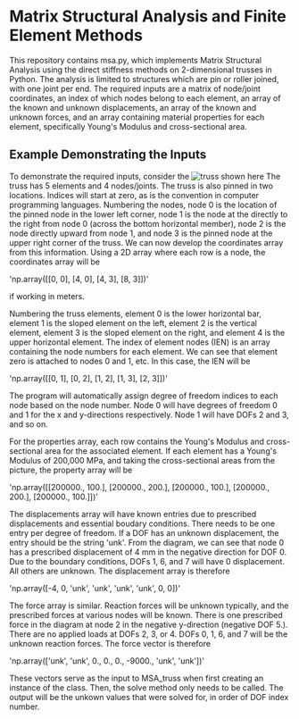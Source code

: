 # Matrix Structural Analysis and Finite Element Methods

This repository contains msa.py, which implements Matrix Structural Analysis using the direct stiffness methods on 2-dimensional trusses in Python. The analysis is limited to structures which are pin or roller joined, with one joint per end. The required inputs are a matrix of node/joint coordinates, an index of which nodes belong to each element, an array of the known and unknown displacements, an array of the known and unknown forces, and an array containing material properties for each element, specifically Young's Modulus and cross-sectional area.

## Example Demonstrating the Inputs

To demonstrate the required inputs, consider the ![truss shown here](https://github.com/mattwilliams06/MSAandFEM/blob/master/truss1.png) The truss has 5 elements and 4 nodes/joints. The truss is also pinned in two locations. Indices will start at zero, as is the convention in computer programming languages. Numbering the nodes, node 0 is the location of the pinned node in the lower left corner, node 1 is the node at the directly to the right from node 0 (across the bottom horizontal member), node 2 is the node directly upward from node 1, and node 3 is the pinned node at the upper right corner of the truss. We can now develop the coordinates array from this information. Using a 2D array where each row is a node, the coordinates array will be

 'np.array([[0, 0], [4, 0], [4, 3], [8, 3]])' 

if working in meters.

Numbering the truss elements, element 0 is the lower horizontal bar, element 1 is the sloped element on the left, element 2 is the vertical element, element 3 is the sloped element on the right, and element 4 is the upper horizontal element. The index of element nodes (IEN) is an array containing the node numbers for each element. We can see that element zero is attached to nodes 0 and 1, etc. In this case, the IEN will be 

'np.array([[0, 1], [0, 2], [1, 2], [1, 3], [2, 3]])'

The program will automatically assign degree of freedom indices to each node based on the node number. Node 0 will have degrees of freedom 0 and 1 for the x and y-directions respectively. Node 1 will have DOFs 2 and 3, and so on.

For the properties array, each row contains the Young's Modulus and cross-sectional area for the associated element. If each element has a Young's Modulus of 200,000 MPa, and taking the cross-sectional areas from the picture, the property array will be 

'np.array([[200000., 100.], [200000., 200.], [200000., 100.], [200000., 200.], [200000., 100.]])'

The displacements array will have known entries due to prescribed displacements and essential boudary conditions. There needs to be one entry per degree of freedom. If a DOF has an unknown displacement, the entry should be the string 'unk'. From the diagram, we can see that node 0 has a prescribed displacement of 4 mm in the negative direction for DOF 0. Due to the boundary conditions, DOFs 1, 6, and 7 will have 0 displacement. All others are unknown. The displacement array is therefore 

'np.array([-4, 0, 'unk', 'unk', 'unk', 'unk', 0, 0])'

The force array is similar. Reaction forces will be unknown typically, and the prescribed forces at various nodes will be known. There is one prescribed force in the diagram at node 2 in the negative y-direction (negative DOF 5.). There are no applied loads at DOFs 2, 3, or 4. DOFs 0, 1, 6, and 7 will be the unknown reaction forces. The force vector is therefore 

'np.array(['unk', 'unk', 0., 0., 0., -9000., 'unk', 'unk'])'

These vectors serve as the input to MSA_truss when first creating an instance of the class. Then, the solve method only needs to be called. The output will be the unkown values that were solved for, in order of DOF index number.